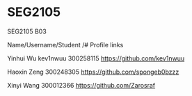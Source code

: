 # SEG2105
SEG2105 B03

Name/Username/Student /# Profile links


Yinhui Wu kev1nwuu 300258115 https://github.com/kev1nwuu


Haoxin Zeng 300248305 https://github.com/spongeb0bzzz


Xinyi Wang   300012366  https://github.com/Zarosraf
